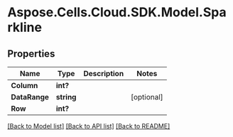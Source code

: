 # Aspose.Cells.Cloud.SDK.Model.Sparkline
## Properties

Name | Type | Description | Notes
------------ | ------------- | ------------- | -------------
**Column** | **int?** |  | 
**DataRange** | **string** |  | [optional] 
**Row** | **int?** |  | 

[[Back to Model list]](../README.md#documentation-for-models) [[Back to API list]](../README.md#documentation-for-api-endpoints) [[Back to README]](../README.md)

